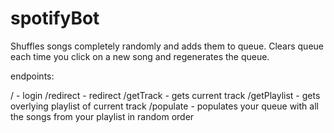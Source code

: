 # spotifyBot
Shuffles songs completely randomly and adds them to queue. Clears queue each time you click on a new song and regenerates the queue.

endpoints:

/ - login
/redirect - redirect
/getTrack - gets current track
/getPlaylist - gets overlying playlist of current track
/populate - populates your queue with all the songs from your playlist in random order
